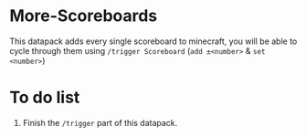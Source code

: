 # More-Scoreboards
This datapack adds every single scoreboard to minecraft, you will be able to cycle through them using `/trigger Scoreboard` (`add ±<number>` & `set <number>`)

# To do list
1. Finish the `/trigger` part of this datapack.

